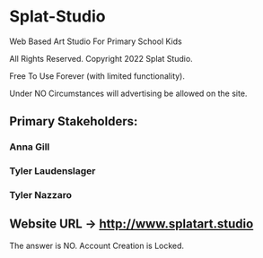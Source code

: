 # Splat-Studio
Web Based Art Studio For Primary School Kids

All Rights Reserved. Copyright 2022 Splat Studio.

Free To Use Forever (with limited functionality).

Under NO Circumstances will advertising be allowed
on the site.

## Primary Stakeholders:

### Anna Gill

### Tyler Laudenslager

### Tyler Nazzaro

## Website URL -> http://www.splatart.studio

The answer is NO. Account Creation is Locked.
